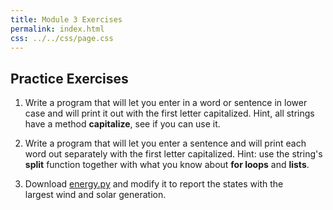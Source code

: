```yaml
---
title: Module 3 Exercises
permalink: index.html
css: ../../css/page.css
---
```


## Practice Exercises

1. Write a program that will let you enter in a word or sentence in lower case 
   and will print it out with the first letter capitalized. Hint, all 
   strings have a method **capitalize**, see if you can use it.

2. Write a program that will let you enter a sentence and will print each word
   out separately with the first letter capitalized. Hint: use the string's
   **split** function together with what you know about **for loops** and
   **lists**.

3. Download [energy.py](energy.py) and modify it to report the states with the    
   largest wind and solar generation.